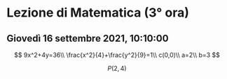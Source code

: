 # Lezione di Matematica (3° ora) 
## Giovedì 16 settembre 2021, 10:10:00

$$
9x^2+4y=36\\
\frac{x^2}{4}+\frac{y^2}{9}=1\\
c(0,0)\\
a=2\\
b=3
$$

$$
P(2,4)
$$
<!--stackedit_data:
eyJoaXN0b3J5IjpbLTIyNTM4NDIwMiwtOTUxNDIxNDEzXX0=
-->